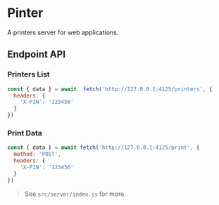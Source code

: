 # Pinter

A printers server for web applications.

## Endpoint API

### Printers List

```js
const { data } = await  fetch('http://127.0.0.1:4125/printers', {
  headers: {
    'X-PIN': '123456'
  }
})
```

### Print Data

```js
const { data } = await fetch('http://127.0.0.1:4125/print', {
  method: 'POST',
  headers: {
    'X-PIN': '123456'
  }
})
```

> See `src/server/index.js` for more.